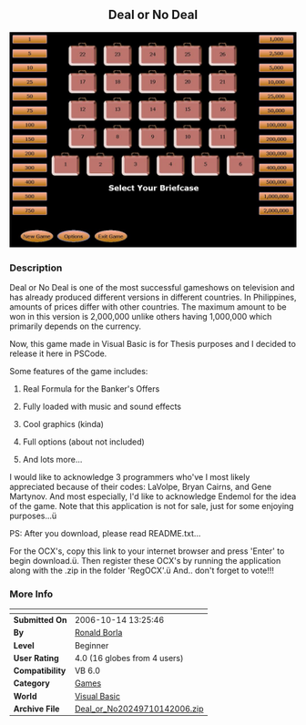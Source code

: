 ﻿<div align="center">

## Deal or No Deal

<img src="PIC200610142211271806.JPG">
</div>

### Description

Deal or No Deal is one of the most successful gameshows on television and has already produced different versions in different countries. In Philippines, amounts of prices differ with other countries. The maximum amount to be won in this version is 2,000,000 unlike others having 1,000,000 which primarily depends on the currency.

Now, this game made in Visual Basic is for Thesis purposes and I decided to release it here in PSCode.

Some features of the game includes:

1. Real Formula for the Banker's Offers

2. Fully loaded with music and sound effects

3. Cool graphics (kinda)

4. Full options (about not included)

5. And lots more...

I would like to acknowledge 3 programmers who've I most likely appreciated because of their codes: LaVolpe, Bryan Cairns, and Gene Martynov. And most especially, I'd like to acknowledge Endemol for the idea of the game. Note that this application is not for sale, just for some enjoying purposes...&#252;

PS: After you download, please read README.txt...

For the OCX's, copy this link to your internet browser and press 'Enter' to begin download.&#252;. Then register these OCX's by running the application along with the .zip in the folder 'RegOCX'.&#252; And.. don't forget to vote!!!
 
### More Info
 


<span>             |<span>
---                |---
**Submitted On**   |2006-10-14 13:25:46
**By**             |[Ronald Borla](https://github.com/Planet-Source-Code/PSCIndex/blob/master/ByAuthor/ronald-borla.md)
**Level**          |Beginner
**User Rating**    |4.0 (16 globes from 4 users)
**Compatibility**  |VB 6\.0
**Category**       |[Games](https://github.com/Planet-Source-Code/PSCIndex/blob/master/ByCategory/games__1-38.md)
**World**          |[Visual Basic](https://github.com/Planet-Source-Code/PSCIndex/blob/master/ByWorld/visual-basic.md)
**Archive File**   |[Deal\_or\_No20249710142006\.zip](https://github.com/Planet-Source-Code/ronald-borla-deal-or-no-deal__1-66781/archive/master.zip)








